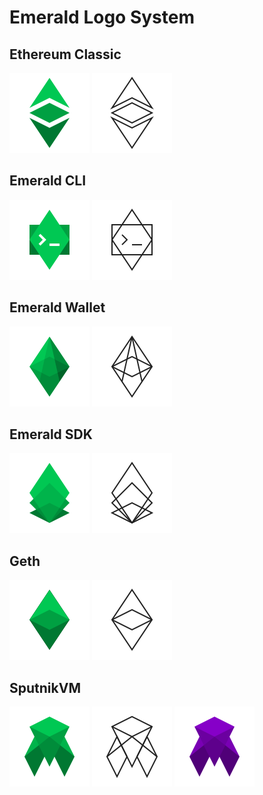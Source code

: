 # Emerald Logo System

## Ethereum Classic
<img src="svg/ETC_EthereumClassic_green.svg" width="128" height="128"/>
<img src="svg/ETC_EthereumClassic_Outline.svg" width="128" height="128"/>

## Emerald CLI
<img src="svg/ETC_Emerald_CLI_green.svg" width="128" height="128"/>
<img src="svg/ETC_Emerald_CLI_Outline.svg" width="128" height="128"/>

## Emerald Wallet
<img src="svg/ETC_Emerald_green.svg" width="128" height="128"/>
<img src="svg/ETC_Emerald_Outline.svg" width="128" height="128"/>

## Emerald SDK
<img src="svg/ETC_Emerald_SDK_green.svg" width="128" height="128"/>
<img src="svg/ETC_Emerald_SDK_Outline.svg" width="128" height="128"/>

## Geth
<img src="svg/ETC_Geth_green.svg" width="128" height="128"/>
<img src="svg/ETC_Geth_Outline.svg" width="128" height="128"/>

## SputnikVM
<img src="svg/ETC_SputnikVM_green.svg" width="128" height="128"/>
<img src="svg/ETC_SputnikVM_Outline.svg" width="128" height="128"/>
<img src="svg/ETC_SputnikVM_purple.svg" width="128" height="128"/>